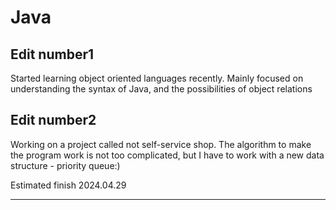 # Java

Edit number1
----------------------------------------------------------------------------------------------------------

Started learning object oriented languages recently. Mainly focused on understanding the syntax of Java, and the possibilities of object relations


Edit number2
----------------------------------------------------------------------------------------------------------

Working on a project called not self-service shop. 
The algorithm to make the program work is not too complicated, but I have to work with a new data structure - priority queue:)

Estimated finish 2024.04.29

----------------------------------------------------------------------------------------------------------
